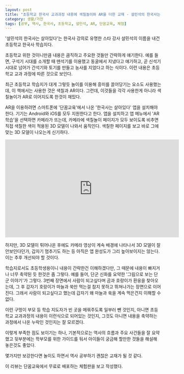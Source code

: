 ```yaml
---
layout: post
title: "초등학교 한국사 교과과정 내용에 색칠놀이와 AR을 더한 교재 - 설민석의 한국사는 살아있다"
category: 생활/가전
tags: [공부, 역사, 한국사, 초등학교, 설민석, AR, 단꿈교육, 체험]
---
```


'설민석의 한국사는 살아있다'는 한국사 강의로 유명한 스타 강사 설민석의 이름을 내건 초등학교 한국사 학습지다.

초등학교 위한 것이니만큼 내용은 큼직하고 주요한 것들만 간략하게 얘기한다.
예를 들면, 구석기 시대를 소개할 때 뗀석기를 이용했고 동굴에서 지냈다고 얘기하고,
곧 신석기 시대로 넘어가 간석기와 토기를 만들고 농사를 지었다고 하는 식이다.
이런 내용은 초등학교 교과 과정에 따른 것으로 보인다.

최근 초등학교 학습지가 대게 그렇듯 놀이를 이용해 흥미를 끌어당기는 요소도 사용했는데,
이 책에서는 사용한 것은 색칠과 AR이다.
그런데, 이것들을 각각 사용한게 아니라 색칠놀이가 AR로 이어지도록 한것이 재밌다.

AR을 이용하려면 스마트폰에 '단꿈교육'에서 나온 '한국사는 살아있다' 앱을 설치해야한다.
기기는 Android와 iOS를 모두 지원한다고 한다.
앱을 설치하고 앱 메뉴에서 'AR 학습'을 선택하면 카메라가 뜨는데,
카메라에 색칠놀이 페이지가 모두 보이도록 비추면
직접 색칠한 색이 적용된 3D 모델이 나와서 움직인다.
색칠한 페이지를 보고 바로 그에 맞는 3D 모델이 나오는게 신기하다.

<!--
링크를 달아둔다.

[![Download on the App Store](https://devimages-cdn.apple.com/app-store/marketing/guidelines/images/badge-download-on-the-app-store.svg)]()

[![Get it on Google Play](https://play.google.com/intl/en_us/badges/images/generic/en_badge_web_generic.png)](https://play.google.com/store/apps/details?id=com.coar.childar)
-->

<center><iframe width="560" height="315" src="https://www.youtube.com/embed/z5f_mYt8dyA" frameborder="0" allowfullscreen></iframe></center>

하지만, 3D 모델이 튀어나온 후에도 카메라 영상이 계속 배경에 나타나서 3D 모델이 잘 안보인다던가,
갑자기 멈추기도 하는 등 아직은 앱 완성도가 그리 높아보이지는 않는다.
이는 추후 개선되야 할 것이다.

학습지로서도 초등학생용이니 내용이 간략한건 이해하겠다만,
그 때문에 내용이 빠지거나 너무 축약된 듯 한것은 좀 그렇다.
예를 들어, 단군 신화를 요약한 '그림으로 보는 단군 이야기'가 그렇다.
3번째 장면에서 사람이 되고싶다며 곰과 호랑이가 환웅을 찾아오는데,
그 후 갑자기 호랑이가 마늘과 쑥만 먹는걸 참지 못하고 뛰쳐나가는 장면으로 이어진다.
그래서 사람이 되고싶다고 했는데 갑자기 왜 마늘과 쑥을 계속 먹은건지 이해할 수 없다.

이런 구멍이
부모 등 학습 지도자가 빈 곳을 메꿔주도록 일부러 뺀 것인지,
아니면 초등학교 교과과정의 내용이 이런식으로 되어있는 것인지,
그것도 아니면 내용을 축약하는 과정에서 나온 누락인 것인지는 잘 모르겠다.

이렇게 부족한 점도 보이기는 하나,
기본적으로는 역사의 흐름과 주요 사건들을 잘 요약했고
뒷부분에는 학부모를 위한 가이드를 둬서
아이들이 궁금해 할만한 것들을 해설해 놓은것도 좋았다.

몇가지만 보강한다면 놀이도 하면서 역사 공부하기 괜찮은 교재가 될 것 같다.

<div class="im im-info">
이 리뷰는 단꿈교육에서 무료로 배포하는 체험판을 보고 작성했다.
</div>
